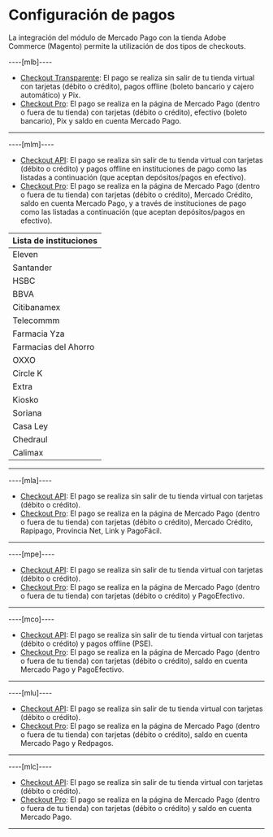 # Configuración de pagos

La integración del módulo de Mercado Pago con la tienda Adobe Commerce (Magento) permite la utilización de dos tipos de checkouts.

----[mlb]----

* [Checkout Transparente](/developers/es/docs/adobe-commerce/payment-configuration/checkout-api): El pago se realiza sin salir de tu tienda virtual con tarjetas (débito o crédito), pagos offline (boleto bancario y cajero automático) y Pix.
* [Checkout Pro](/developers/es/docs/adobe-commerce/payment-configuration/checkout-pro): El pago se realiza en la página de Mercado Pago (dentro o fuera de tu tienda) con tarjetas (débito o crédito), efectivo (boleto bancario), Pix y saldo en cuenta Mercado Pago.

------------

----[mlm]----

* [Checkout API](/developers/es/docs/adobe-commerce/payment-configuration/checkout-api): El pago se realiza sin salir de tu tienda virtual con tarjetas (débito o crédito) y pagos offline en instituciones de pago como las listadas a continuación (que aceptan depósitos/pagos en efectivo).
* [Checkout Pro](/developers/es/docs/adobe-commerce/payment-configuration/checkout-pro): El pago se realiza en la página de Mercado Pago (dentro o fuera de tu tienda) con tarjetas (débito o crédito), Mercado Crédito, saldo en cuenta Mercado Pago, y a través de instituciones de pago como las listadas a continuación (que aceptan depósitos/pagos en efectivo).

| Lista de instituciones |
| --- |
| Eleven |
| Santander |
| HSBC |
| BBVA |
| Citibanamex |
| Telecommm |
| Farmacia Yza |
| Farmacias del Ahorro |
| OXXO |
| Circle K |
| Extra |
| Kiosko |
| Soriana |
| Casa Ley |
| Chedraul |
| Calimax |

------------

----[mla]----

* [Checkout API](/developers/es/docs/adobe-commerce/payment-configuration/checkout-api): El pago se realiza sin salir de tu tienda virtual con tarjetas (débito o crédito).
* [Checkout Pro](/developers/es/docs/adobe-commerce/payment-configuration/checkout-pro): El pago se realiza en la página de Mercado Pago (dentro o fuera de tu tienda) con tarjetas (débito o crédito), Mercado Crédito, Rapipago, Provincia Net, Link y PagoFácil.

------------

----[mpe]----

* [Checkout API](/developers/es/docs/adobe-commerce/payment-configuration/checkout-api): El pago se realiza sin salir de tu tienda virtual con tarjetas (débito o crédito).
* [Checkout Pro](/developers/es/docs/adobe-commerce/payment-configuration/checkout-pro): El pago se realiza en la página de Mercado Pago (dentro o fuera de tu tienda) con tarjetas (débito o crédito) y PagoEfectivo.

------------

----[mco]----

* [Checkout API](/developers/es/docs/adobe-commerce/payment-configuration/checkout-api): El pago se realiza sin salir de tu tienda virtual con tarjetas (débito o crédito) y pagos offline (PSE).
* [Checkout Pro](/developers/es/docs/adobe-commerce/payment-configuration/checkout-pro): El pago se realiza en la página de Mercado Pago (dentro o fuera de tu tienda) con tarjetas (débito o crédito), saldo en cuenta Mercado Pago y PagoEfectivo.

------------

----[mlu]----

* [Checkout API](/developers/es/docs/adobe-commerce/payment-configuration/checkout-api): El pago se realiza sin salir de tu tienda virtual con tarjetas (débito o crédito).
* [Checkout Pro](/developers/es/docs/adobe-commerce/payment-configuration/checkout-pro): El pago se realiza en la página de Mercado Pago (dentro o fuera de tu tienda) con tarjetas (débito o crédito), saldo en cuenta Mercado Pago y Redpagos.

------------

----[mlc]----

* [Checkout API](/developers/es/docs/adobe-commerce/payment-configuration/checkout-api): El pago se realiza sin salir de tu tienda virtual con tarjetas (débito o crédito).
* [Checkout Pro](/developers/es/docs/adobe-commerce/payment-configuration/checkout-pro): El pago se realiza en la página de Mercado Pago (dentro o fuera de tu tienda) con tarjetas (débito o crédito) y saldo en cuenta Mercado Pago.

------------